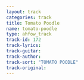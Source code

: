 ```yaml
---
layout: track
categories: track
title: Tomato Poodle
name: tomato-poodle
type: ahfow_track
track-id: 172
track-lyrics: 
track-guitar: 
track-author: 
track-sort: "TOMATO POODLE"
track-original: 
---
```

